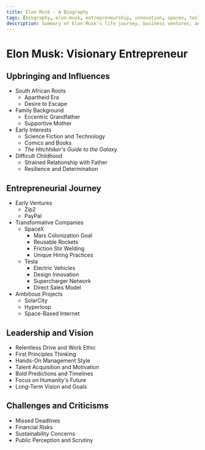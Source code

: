 ```yaml
---
title: Elon Musk - A Biography
tags: [biography, elon-musk, entrepreneurship, innovation, spacex, tesla, technology-leaders, silicon-valley]
description: Summary of Elon Musk's life journey, business ventures, and impact on technology and innovation.
---
```


# Elon Musk: Visionary Entrepreneur

## Upbringing and Influences

- South African Roots
    - Apartheid Era
    - Desire to Escape
- Family Background
    - Eccentric Grandfather
    - Supportive Mother
- Early Interests
    - Science Fiction and Technology
    - Comics and Books
    - *The Hitchhiker's Guide to the Galaxy*
- Difficult Childhood
    - Strained Relationship with Father
    - Resilience and Determination

## Entrepreneurial Journey

- Early Ventures
    - Zip2
    - PayPal
- Transformative Companies
    - SpaceX
        - Mars Colonization Goal
        - Reusable Rockets
        - Friction Stir Welding
        - Unique Hiring Practices
    - Tesla
        - Electric Vehicles
        - Design Innovation
        - Supercharger Network
        - Direct Sales Model
- Ambitious Projects
    - SolarCity
    - Hyperloop
    - Space-Based Internet

## Leadership and Vision

- Relentless Drive and Work Ethic
- First Principles Thinking
- Hands-On Management Style
- Talent Acquisition and Motivation
- Bold Predictions and Timelines
- Focus on Humanity's Future
- Long-Term Vision and Goals

## Challenges and Criticisms

- Missed Deadlines
- Financial Risks
- Sustainability Concerns
- Public Perception and Scrutiny